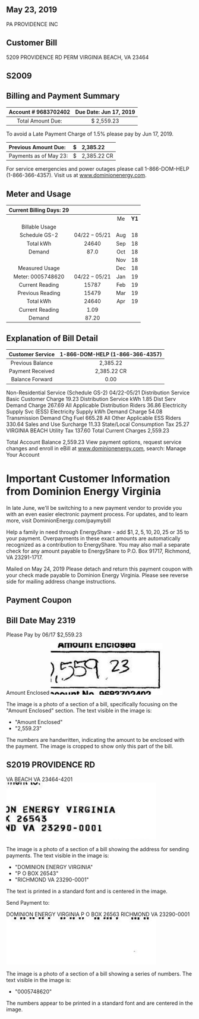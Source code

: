 ## May 23, 2019

PA PROVIDENCE INC

## Customer Bill

5209 PROVIDENCE RD PERM
VIRGINIA BEACH, VA 23464

## S2009

## Billing and Payment Summary

| Account \# 9683702402 | Due Date: Jun 17, 2019 |
| :--: | :--: |
| Total Amount Due: | \$ 2,559.23 |

To avoid a Late Payment Charge of 1.5\% please pay by Jun 17, 2019.

| Previous Amount Due: | \$ | 2,385.22 |
| :-- | :-- | :-- |
| Payments as of May 23: | \$ | 2,385.22 CR |

For service emergencies and power outages please call
1-866-DOM-HELP (1-866-366-4357). Visit us at www.dominionenergy.com.

## Meter and Usage

| Current Billing Days: 29 |  |  |  |
| :--: | :--: | :--: | :--: |
|  |  | Me | $\mathbf{Y} \mathbf{1}$ |
| Billable Usage |  |  |  |
| Schedule GS-2 | $04 / 22-05 / 21$ | Aug | 18 |
| Total kWh | 24640 | Sep | 18 |
| Demand | 87.0 | Oct | 18 |
|  |  | Nov | 18 |
| Measured Usage |  | Dec | 18 |
| Meter: 0005748620 | $04 / 22-05 / 21$ | Jan | 19 |
| Current Reading | 15787 | Feb | 19 |
| Previous Reading | 15479 | Mar | 19 |
| Total kWh | 24640 | Apr | 19 |
| Current Reading | 1.09 |  |  |
| Demand | 87.20 |  |  |

## Explanation of Bill Detail

| Customer Service | 1-866-DOM-HELP (1-866-366-4357) |
| :--: | :--: |
| Previous Balance | 2,385.22 |
| Payment Received | 2,385.22 CR |
| Balance Forward | 0.00 |

Non-Residential Service (Schedule GS-2) 04/22-05/21
Distribution Service
Basic Customer Charge 19.23
Distribution Service kWh 1.85
Dist Serv Demand Charge 267.69
All Applicable Distribution Riders 36.86
Electricity Supply Svc (ESS)
Electricity Supply kWh
Demand Charge 54.08
Transmission Demand Chg
Fuel 665.28
All Other Applicable ESS Riders 330.64
Sales and Use Surcharge 11.33
State/Local Consumption Tax 25.27
VIRGINIA BEACH Utility Tax 137.60
Total Current Charges 2,559.23

Total Account Balance 2,559.23
View payment options, request service changes and enroll in eBill at www.dominionenergy.com, search: Manage Your Account

# Important Customer Information from Dominion Energy Virginia 

In late June, we'll be switching to a new payment vendor to provide you with an even easier electronic payment process. For updates, and to learn more, visit DominionEnergy.com/paymybill

Help a family in need through EnergyShare - add $\$ 1,2,5,10,20,25$ or 35 to your payment. Overpayments in these exact amounts are automatically recognized as a contribution to EnergyShare. You may also mail a separate check for any amount payable to EnergyShare to P.O. Box 91717, Richmond, VA 23291-1717.

Mailed on May 24, 2019
Please detach and return this payment coupon with your check made payable to Dominion Energy Virginia. Please see reverse side for mailing address change instructions.

## Payment Coupon

## Bill Date May 2319

Please Pay by 06/17
\$2,559.23

Amount Enclosed
![](images/img-0.jpeg)

The image is a photo of a section of a bill, specifically focusing on the "Amount Enclosed" section. The text visible in the image is:

- "Amount Enclosed"
- "2,559.23"

The numbers are handwritten, indicating the amount to be enclosed with the payment. The image is cropped to show only this part of the bill.

## S2019 PROVIDENCE RD

VA BEACH VA 23464-4201
![](images/img-1.jpeg)

The image is a photo of a section of a bill showing the address for sending payments. The text visible in the image is:

- "DOMINION ENERGY VIRGINIA"
- "P O BOX 26543"
- "RICHMOND VA 23290-0001"

The text is printed in a standard font and is centered in the image.

Send Payment to:

DOMINION ENERGY VIRGINIA
P O BOX 26563
RICHMOND VA 23290-0001
![](images/img-2.jpeg)

The image is a photo of a section of a bill showing a series of numbers. The text visible in the image is:

- "0005748620"

The numbers appear to be printed in a standard font and are centered in the image.

